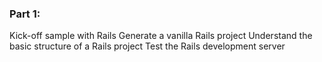 <h3>Part 1: </h3>
Kick-off sample with Rails
Generate a vanilla Rails project
Understand the basic structure of a Rails project
Test the Rails development server
